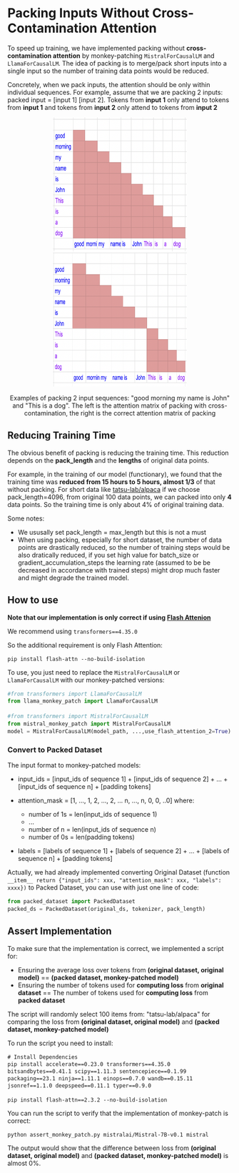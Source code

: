 # Packing Inputs Without Cross-Contamination Attention

To speed up training, we have implemented packing without **cross-contamination attention** by monkey-patching ``MistralForCausalLM`` and ``LlamaForCausalLM``. The idea of packing is to merge/pack short inputs into a single input so the number of training data points would be reduced.

Concretely, when we pack inputs, the attention should be only within individual sequences. For example, assume that we are packing 2 inputs: packed input = [input 1] [input 2]. Tokens from **input 1** only attend to tokens from **input 1** and tokens from **input 2** only attend to tokens from **input 2**

<p align="center">
  <img src="assets/cross_contamination.png", width="300", height="300">
  <img src="assets/correct_packing_attention.png", width="300", height="300">
</p>
<p align="center">
Examples of packing 2 input sequences: "good morning my name is John" and "This is a dog". The left is the attention matrix of packing with cross-contamination, the right is the correct attention matrix of packing</p>

## Reducing Training Time
The obvious benefit of packing is reducing the training time. This reduction depends on the **pack_length** and the **lengths** of original data points. 

For example, in the training of our model (functionary), we found that the training time was **reduced from 15 hours to 5 hours, almost 1/3** of that without packing. For short data like [tatsu-lab/alpaca](https://huggingface.co/datasets/tatsu-lab/alpaca) if we choose pack_length=4096, from original 100 data points, we can packed into only **4** data points. So the training time is only about 4% of original training data.

Some notes:
+ We ususally set pack_length = max_length but this is not a must
+ When using packing, especially for short dataset, the number of data points are drastically reduced, so the number of training steps would be also dratically reduced, if you set high value for batch_size or gradient_accumulation_steps the learning rate (assumed to be be decreased in accordance with trained steps) might drop much faster and might degrade the trained model.

## How to use

**Note that our implementation is only correct if using [Flash Attenion](https://github.com/Dao-AILab/flash-attention)**

We recommend using ``transformers==4.35.0``

So the additional requirement is only Flash Attention:

```
pip install flash-attn --no-build-isolation
```

To use, you just need to replace the ``MistralForCausalLM`` or ``LlamaForCausalLM`` with our monkey-patched versions:
```python 
#from transformers import LlamaForCausalLM
from llama_monkey_patch import LlamaForCausalLM

#from transformers import MistralForCausalLM
from mistral_monkey_patch import MistralForCausalLM
model = MistralForCausalLM(model_path, ...,use_flash_attention_2=True)
```

### Convert to Packed Dataset
The input format to monkey-patched models:

+ input_ids = [input_ids of sequence 1] + [input_ids of sequence 2] + ...  + [input_ids of sequence n] + [padding tokens]

+ attention_mask = [1, ..., 1, 2, ..., 2, ... n, ..., n, 0, 0, ..0]
where: 
  + number of 1s = len(input_ids of sequence 1)
  + ...
  + number of n = len(input_ids of sequence n)
  + number of 0s = len(padding tokens)

+ labels = [labels of sequence 1] + [labels of sequence 2] + ...  + [labels of sequence n] + [padding tokens]

Actually, we had already implemented converting Original Dataset (function ``__item__ return {"input_ids": xxx, "attention_mask": xxx, "labels": xxxx})`` to Packed Dataset, you can use with just one line of code:
```python
from packed_dataset import PackedDataset
packed_ds = PackedDataset(original_ds, tokenizer, pack_length)
```

## Assert Implementation
To make sure that the implementation is correct, we implemented a script for:
+ Ensuring the average loss over tokens from **(original dataset, original model)** == **(packed dataset, monkey-patched model)**
+ Ensuring the number of tokens used for **computing loss** from **original dataset** == The number of tokens used for **computing loss** from **packed dataset**

The script will randomly select 100 items from: "tatsu-lab/alpaca" for comparing the loss from **(original dataset, original model)** and **(packed dataset, monkey-patched model)**

To run the script you need to install:
```shell
# Install Dependencies
pip install accelerate==0.23.0 transformers==4.35.0 bitsandbytes==0.41.1 scipy==1.11.3 sentencepiece==0.1.99 packaging==23.1 ninja==1.11.1 einops==0.7.0 wandb==0.15.11 jsonref==1.1.0 deepspeed==0.11.1 typer==0.9.0

pip install flash-attn==2.3.2 --no-build-isolation
```

You can run the script to verify that the implementation of monkey-patch is correct:

```shell
python assert_monkey_patch.py mistralai/Mistral-7B-v0.1 mistral
```

The output would show that the difference between loss from **(original dataset, original model)** and **(packed dataset, monkey-patched model)** is almost 0%.